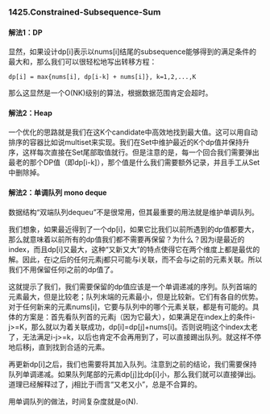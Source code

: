 ### 1425.Constrained-Subsequence-Sum

#### 解法1：DP
显然，如果设计dp[i]表示以nums[i]结尾的subsequence能够得到的满足条件的最大和，那么我们可以很轻松地写出转移方程：
```
dp[i] = max{nums[i], dp[i-k] + nums[i]}, k=1,2,...,K
```
那么这显然是一个O(NK)级别的算法，根据数据范围肯定会超时。

#### 解法2：Heap
一个优化的思路就是我们在这K个candidate中高效地找到最大值。这可以用自动排序的容器比如说multiset来实现。我们在Set中维护最近的K个dp值并保持升序，这样每次直接在Set尾部取值就行。但是注意的是，每一个回合我们需要弹出最老的那个DP值（即dp[i-k]），那个值是什么我们需要额外记录，并且手工从Set中删除掉。

#### 解法2：单调队列 mono deque
数据结构“双端队列dequeu”不是很常用，但其最重要的用法就是维护单调队列。

我们想象，如果最近得到了一个dp[i]，如果它比我们以前所遇到的dp值都要大，那么就意味着以前所有的dp值我们都不需要再保留？为什么？因为i是最近的index，而且dp[i]又最大，这种“又新又大”的特点使得它在两个维度上都是最优的解。因此，在i之后的任何元素j都只可能与i关联，而不会与i之前的元素关联。所以我们不用保留任何i之前的dp值了。

这就提示了我们，我们需要保留的dp值应该是一个单调递减的序列。队列首端的元素最大，但是比较老；队列末端的元素最小，但是比较新。它们有各自的优势。对于任何新来的元素nums[i]，它要与队列中的哪个元素关联，都是有可能的。具体的方案是：首先看队列首的元素j（因为它最大），如果满足在index上的条件i-j>=K，那么就以为着关联成功，dp[i]=dp[j]+nums[i]。否则说明j这个index太老了，无法满足i-j>=k，以后也肯定不会再用到了，可以直接踢出队列。就这样不停地后移j，直到找到合适的元素。

再更新dp[i]之后，我们也需要将其加入队列。注意到之前的结论，我们需要保持队列单调递减。如果队列尾部的元素dp[j]比dp[i]小，那么我们就可以直接弹出j。道理已经解释过了，j相比于i而言“又老又小”，总是不合算的。

用单调队列的做法，时间复杂度就是o(N).
